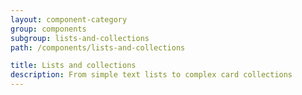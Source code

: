 ```yaml
---
layout: component-category
group: components
subgroup: lists-and-collections
path: /components/lists-and-collections

title: Lists and collections
description: From simple text lists to complex card collections
---
```

